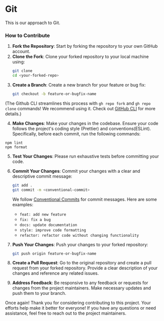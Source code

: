 # Git

This is our approach to Git.

### How to Contribute

1. **Fork the Repository**: Start by forking the repository to your own GitHub account.
2. **Clone the Fork**: Clone your forked repository to your local machine using:
   ```bash
   git clone
   cd <your-forked-repo>
   ```
3. **Create a Branch**: Create a new branch for your feature or bug fix:
   ```bash
   git checkout -b feature-or-bugfix-name
   ```

(The Github CLI streamlines this process with `gh repo fork` and `gh repo clone` commands! We recommend using it. Check out [GitHub CLI](https://cli.github.com/) for more details.)

4. **Make Changes**: Make your changes in the codebase. Ensure your code follows the project's coding style (Prettier) and conventions(ESLint). Specifically, before each commit, run the following commands:
```
npm lint
npm format
```
5. **Test Your Changes**: Please run exhaustive tests before committing your code.
6. **Commit Your Changes**: Commit your changes with a clear and descriptive commit message:

   ```bash
   git add .
   git commit -m <conventional-commit>
   ```

   We follow [Conventional Commits](https://www.conventionalcommits.org/en/v1.0.0/) for commit messages. Here are some examples:
   - `feat: add new feature`
   - `fix: fix a bug`
   - `docs: update documentation`
   - `style: improve code formatting`
   - `refactor: refactor code without changing functionality`

7. **Push Your Changes**: Push your changes to your forked repository:
   ```bash
   git push origin feature-or-bugfix-name
   ```
8. **Create a Pull Request**: Go to the original repository and create a pull request from your forked repository. Provide a clear description of your changes and reference any related issues.
9. **Address Feedback**: Be responsive to any feedback or requests for changes from the project maintainers. Make necessary updates and push them to your branch.

Once again! Thank you for considering contributing to this project. Your efforts help make it better for everyone! If you have any questions or need assistance, feel free to reach out to the project maintainers.
